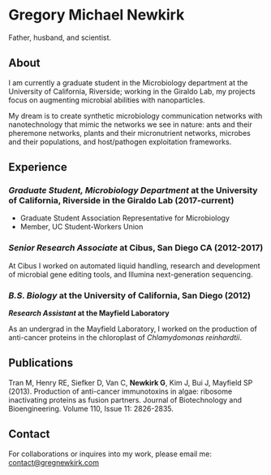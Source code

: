 # Gregory Michael Newkirk

Father, husband, and scientist. 

## About

I am currently a graduate student in the Microbiology department at the University of California, Riverside; working in the Giraldo Lab, my projects focus on augmenting microbial abilities with nanoparticles. 

My dream is to create synthetic microbiology communication networks with nanotechnology that mimic the networks we see in nature: ants and their pheremone networks, plants and their micronutrient networks, microbes and their populations, and host/pathogen exploitation frameworks.

## Experience

### _Graduate Student, Microbiology Department_ at the University of California, Riverside in the Giraldo Lab (2017-current)

- Graduate Student Association Representative for Microbiology
- Member, UC Student-Workers Union

### _Senior Research Associate_ at Cibus, San Diego CA (2012-2017)
At Cibus I worked on automated liquid handling, research and development of microbial gene editing tools, and Illumina next-generation sequencing. 

### _B.S. Biology_ at the University of California, San Diego (2012)
**_Research Assistant_ at the Mayfield Laboratory**

As an undergrad in the Mayfield Laboratory, I worked on the production of anti-cancer proteins in the chloroplast of _Chlamydomonas reinhardtii_. 

## Publications

Tran M, Henry RE, Siefker D, Van C, **Newkirk G**, Kim J, Bui J, Mayfield SP (2013). Production of anti-cancer immunotoxins in algae: ribosome inactivating proteins as fusion partners. Journal of Biotechnology and Bioengineering. Volume 110, Issue 11: 2826-2835.

## Contact

For collaborations or inquires into my work, please email me: contact@gregnewkirk.com
